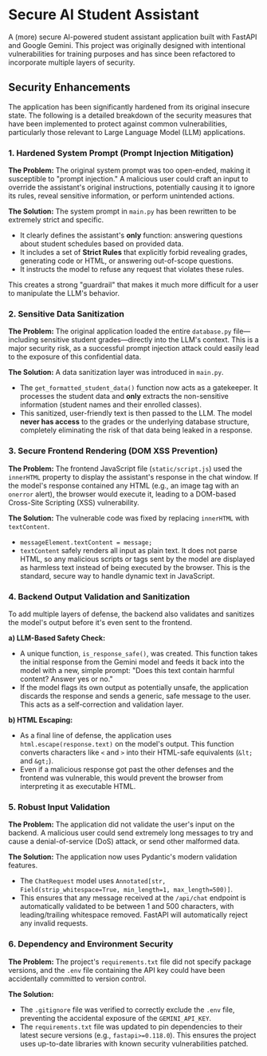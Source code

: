 # Secure AI Student Assistant

A (more) secure AI-powered student assistant application built with FastAPI and Google Gemini. This project was originally designed with intentional vulnerabilities for training purposes and has since been refactored to incorporate multiple layers of security.

## Security Enhancements

The application has been significantly hardened from its original insecure state. The following is a detailed breakdown of the security measures that have been implemented to protect against common vulnerabilities, particularly those relevant to Large Language Model (LLM) applications.

### 1. Hardened System Prompt (Prompt Injection Mitigation)

**The Problem:** The original system prompt was too open-ended, making it susceptible to "prompt injection." A malicious user could craft an input to override the assistant's original instructions, potentially causing it to ignore its rules, reveal sensitive information, or perform unintended actions.

**The Solution:** The system prompt in `main.py` has been rewritten to be extremely strict and specific.
- It clearly defines the assistant's **only** function: answering questions about student schedules based on provided data.
- It includes a set of **Strict Rules** that explicitly forbid revealing grades, generating code or HTML, or answering out-of-scope questions.
- It instructs the model to refuse any request that violates these rules.

This creates a strong "guardrail" that makes it much more difficult for a user to manipulate the LLM's behavior.

### 2. Sensitive Data Sanitization

**The Problem:** The original application loaded the entire `database.py` file—including sensitive student grades—directly into the LLM's context. This is a major security risk, as a successful prompt injection attack could easily lead to the exposure of this confidential data.

**The Solution:** A data sanitization layer was introduced in `main.py`.
- The `get_formatted_student_data()` function now acts as a gatekeeper. It processes the student data and **only** extracts the non-sensitive information (student names and their enrolled classes).
- This sanitized, user-friendly text is then passed to the LLM. The model **never has access** to the grades or the underlying database structure, completely eliminating the risk of that data being leaked in a response.

### 3. Secure Frontend Rendering (DOM XSS Prevention)

**The Problem:** The frontend JavaScript file (`static/script.js`) used the `innerHTML` property to display the assistant's response in the chat window. If the model's response contained any HTML (e.g., an image tag with an `onerror` alert), the browser would execute it, leading to a DOM-based Cross-Site Scripting (XSS) vulnerability.

**The Solution:** The vulnerable code was fixed by replacing `innerHTML` with `textContent`.
- `messageElement.textContent = message;`
- `textContent` safely renders all input as plain text. It does not parse HTML, so any malicious scripts or tags sent by the model are displayed as harmless text instead of being executed by the browser. This is the standard, secure way to handle dynamic text in JavaScript.

### 4. Backend Output Validation and Sanitization

To add multiple layers of defense, the backend also validates and sanitizes the model's output before it's even sent to the frontend.

**a) LLM-Based Safety Check:**
- A unique function, `is_response_safe()`, was created. This function takes the initial response from the Gemini model and feeds it back into the model with a new, simple prompt: "Does this text contain harmful content? Answer yes or no."
- If the model flags its own output as potentially unsafe, the application discards the response and sends a generic, safe message to the user. This acts as a self-correction and validation layer.

**b) HTML Escaping:**
- As a final line of defense, the application uses `html.escape(response.text)` on the model's output. This function converts characters like `<` and `>` into their HTML-safe equivalents (`&lt;` and `&gt;`).
- Even if a malicious response got past the other defenses and the frontend was vulnerable, this would prevent the browser from interpreting it as executable HTML.

### 5. Robust Input Validation

**The Problem:** The application did not validate the user's input on the backend. A malicious user could send extremely long messages to try and cause a denial-of-service (DoS) attack, or send other malformed data.

**The Solution:** The application now uses Pydantic's modern validation features.
- The `ChatRequest` model uses `Annotated[str, Field(strip_whitespace=True, min_length=1, max_length=500)]`.
- This ensures that any message received at the `/api/chat` endpoint is automatically validated to be between 1 and 500 characters, with leading/trailing whitespace removed. FastAPI will automatically reject any invalid requests.

### 6. Dependency and Environment Security

**The Problem:** The project's `requirements.txt` file did not specify package versions, and the `.env` file containing the API key could have been accidentally committed to version control.

**The Solution:**
- The `.gitignore` file was verified to correctly exclude the `.env` file, preventing the accidental exposure of the `GEMINI_API_KEY`.
- The `requirements.txt` file was updated to pin dependencies to their latest secure versions (e.g., `fastapi>=0.118.0`). This ensures the project uses up-to-date libraries with known security vulnerabilities patched.

